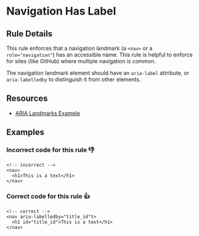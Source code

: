 # Navigation Has Label

## Rule Details

This rule enforces that a navigation landmark (a `<nav>` or a `role="navigation"`) has an accessible name. This rule is helpful to enforce for sites (like GitHub) where multiple navigation is common.

The navigation landmark element should have an `aria-label` attribute, or `aria-labelledby` to distinguish it from other elements.

## Resources

- [ARIA Landmarks Example](https://www.w3.org/WAI/ARIA/apg/example-index/landmarks/index.html)

## Examples
### **Incorrect** code for this rule 👎

```erb
<!-- incorrect -->
<nav>
  <h1>This is a text</h1>
</nav>
```

### **Correct** code for this rule  👍

```erb
<!-- correct -->
<nav aria-labelledby="title_id"t>
  <h1 id="title_id">This is a text</h1>
</nav>
```

